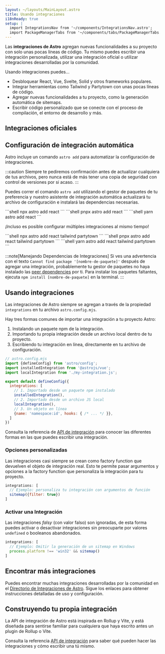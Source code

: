 ```yaml
---
layout: ~/layouts/MainLayout.astro
title: Usando integraciones
i18nReady: true
setup: |
  import IntegrationsNav from '~/components/IntegrationsNav.astro';
  import PackageManagerTabs from '~/components/tabs/PackageManagerTabs.astro'
---
```


Las **integraciones de Astro** agregan nuevas funcionalidades a su proyecto con solo unas pocas líneas de código. Tu mismo puedes escribir una integración personalizada, utilizar una integración oficial o utilizar integraciones desarrolladas por la comunidad. 

Usando integraciones puedes...

- Desbloquear React, Vue, Svelte, Solid y otros frameworks populares.
- Integrar herramientas como Tailwind y Partytown con unas pocas líneas de código.
- Agregar nuevas funcionalidades a tu proyecto, como la generación automática de sitemaps.
- Escribir código personalizado que se conecte con el proceso de compilación, el entorno de desarrollo y más.

## Integraciones oficiales

<IntegrationsNav />

## Configuración de integración automática

Astro incluye un comando `astro add` para automatizar la configuración de integraciones.

:::caution
Siempre te pediremos confirmación antes de actualizar cualquiera de tus archivos, pero nunca está de más tener una copia de seguridad con control de versiones por si acaso.
:::

Puedes correr el comando `astro add` utilizando el gestor de paquetes de tu preferencia y nuestro asistente de integración automática actualizará tu archivo de configuración e instalará las dependencias necesarias.

<PackageManagerTabs>
  <Fragment slot="npm">
  ```shell
  npx astro add react
  ```
  </Fragment>
  <Fragment slot="pnpm">
  ```shell
  pnpx astro add react
  ```
  </Fragment>
  <Fragment slot="yarn">
  ```shell
  yarn astro add react
  ```
  </Fragment>
</PackageManagerTabs>

¡Incluso es posible configurar múltiples integraciones al mismo tiempo!

<PackageManagerTabs>
  <Fragment slot="npm">
  ```shell
  npx astro add react tailwind partytown
  ```
  </Fragment>
  <Fragment slot="pnpm">
  ```shell
  pnpx astro add react tailwind partytown
  ```
  </Fragment>
  <Fragment slot="yarn">
  ```shell
  yarn astro add react tailwind partytown
  ```
  </Fragment>
</PackageManagerTabs>

:::note[Manejando Dependencias de Integraciones]
Si ves una advertencia con el texto `Cannot find package '[nombre-de-paquete]'` después de agregar una integración, probablemente tu gestor de paquetes no haya instalado las [peer dependencies](https://nodejs.org/en/blog/npm/peer-dependencies/) por ti. Para instalar los paquetes faltantes, ejecuta `npm install [nombre-de-paquete]` en la terminal.
:::

## Usando integraciones

Las integraciones de Astro siempre se agregan a través de la propiedad `integrations` en tu archivo `astro.config.mjs`.

Hay tres formas comunes de importar una integración a tu proyecto Astro:
1. Instalando un paquete npm de la integración.
2. Importando tu propia integración desde un archivo local dentro de tu proyecto.
3. Escribiendo tu integración en línea, directamente en tu archivo de configuración.

```js
// astro.config.mjs
import {defineConfig} from 'astro/config';
import installedIntegration from '@astrojs/vue';
import localIntegration from './my-integration.js';

export default defineConfig({
  integrations: [
    // 1. Importado desde un paquete npm instalado
    installedIntegration(),
    // 2. Importado desde un archivo JS local
    localIntegration(),
    // 3. Un objeto en línea
    {name: 'namespace:id', hooks: { /* ... */ }},
  ]
})
```

Consulta la referencia de [API de integración](/es/reference/integrations-reference/) para conocer las diferentes formas en las que puedes escribir una integración.

### Opciones personalizadas

Las integraciones casi siempre se crean como factory function que devuelven el objeto de integración real. Esto te permite pasar argumentos y opciones a la factory function que personaliza la integración para tu proyecto.

```js
integrations: [
  // Ejemplo: personaliza tu integración con argumentos de función
  sitemap({filter: true})
]
```

### Activar una Integración

Las integraciones _falsy_ (con valor falso) son ignoradas, de esta forma puedes activar o desactivar integraciones sin preocuparte por valores `undefined` o booleanos abandonados.

```js
integrations: [
  // Ejemplo: Omitir la generación de un sitemap en Windows
  process.platform !== 'win32' && sitemap()
]
```

## Encontrar más integraciones

Puedes encontrar muchas integraciones desarrolladas por la comunidad en el [Directorio de Integraciones de Astro](https://astro.build/integrations/). Sigue los enlaces para obtener instrucciones detalladas de uso y configuración.

## Construyendo tu propia integración

La API de integración de Astro está inspirada en Rollup y Vite, y está diseñada para sentirse familiar para cualquiera que haya escrito antes un plugin de Rollup o Vite.

Consulta la referencia [API de integración](/es/reference/integrations-reference/) para saber qué pueden hacer las integraciones y cómo escribir una tú mismo.

